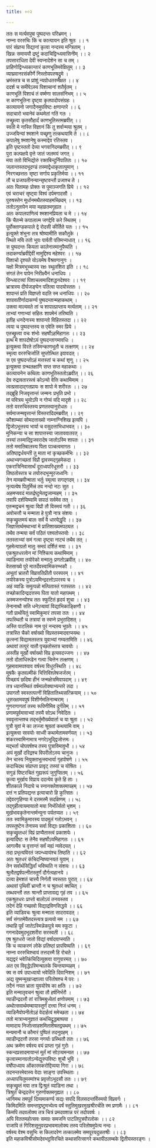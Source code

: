 ```yaml
---
title: ००२

---
```

ततः स मर्त्यवपुषा पुष्पदन्तः परिभ्रमन् ।  
नाम्ना वररुचिः किं च कात्यायन इति श्रुतः ।। १  
पारं संप्राप्य विद्यानां कृत्वा नन्दस्य मन्त्रिताम् ।  
खिन्नः समाययौ द्रष्टुं कदाचिद्विन्ध्यवासिनीम् ।। २  
तपसाराधिता देवी स्वप्नादेशेन सा च तम् ।  
प्राहिणोद्विन्ध्यकान्तारं काणभूतिमवेक्षितुम् ।। ३  
व्याघ्रवानरसंकीर्णे निस्तोयपरुषद्रुमे ।  
भ्रमंस्तत्र च स प्रांशुं न्यग्रोधतरुमैक्षत ।। ४  
ददर्श च समीपेऽस्य पिशाचानां शतैर्वृतम् ।  
काणभूतिं पिशाचं तं वर्ष्मणा सालसंनिभम् ।। ५  
स काणभूतिना दृष्ट्वा कृतपादोपसंग्रहः ।  
कात्यायनो जगादैनमुपविष्टः क्षणान्तरे ।। ६  
सदाचारो भवानेवं कथमेतां गतिं गतः ।  
तच्छ्रुत्वा कृतसौहार्दं काणभूतिस्तमब्रवीत् ।।  
स्वतो मे नास्ति विज्ञानं किं तु शर्वान्मया श्रुतम् ।  
उज्जयिन्यां श्मशाने यच्छृणु तत्कथयामि ते ।। ८  
कपालेषु श्मशानेषु कस्माद्देव रतिस्तव ।  
इति पृष्टस्ततो देव्या भगवानिदमब्रवीत् ।। ९  
पुरा कल्पक्षये वृत्ते जातं जलमयं जगत् ।  
मया ततो विभिद्योरुं रक्तबिन्दुर्निपातितः ।। १०  
जलान्तस्तदभूदण्डं तस्माद्वेधाकृतात्पुमान् ।  
निरगच्छत्ततः सृष्टा सर्गाय प्रकृतिर्मया ।। ११  
तौ च प्रजापतीनन्यान्सृष्टवन्तौ प्रजाश्च ते ।  
अतः पितामहः प्रोक्तः स पुमाञ्जगति प्रिये ।। १२  
एवं चराचरं सृष्ट्वा विश्वं दर्पमगादसौ ।  
पुरुषस्तेन मूर्धानमथैतस्याहमच्छिदम् ।। १३  
ततोऽनुतापेन मया महाव्रतमगृह्यत ।  
अतः कपालपाणित्वं श्मशानप्रियता च मे ।। १४  
किं चैतन्मे कपालात्म जगद्देवि करे स्थितम् ।  
पूर्वोक्ताण्डकपाले द्वे रोदसी कीर्तिते यतः ।। १५  
इत्युक्ते शंभुना तत्र श्रोष्यामीति सकौतुके ।  
स्थिते मयि ततो भूयः पार्वती पतिमभ्यधात् ।। १६  
स पुष्पदन्तः कियता कालेनास्मानुपैष्यति ।  
तदाकर्ण्याब्रवीद्देवीं मामुद्दिश्य महेश्वरः ।। १७  
पिशाचो दृश्यते योऽयमेष वैश्रवणानुगः ।  
यक्षो मित्रमभूच्चास्य रक्षः स्थूलशिरा इति ।। १८  
संगतं तेन पापेन निरीक्ष्यैनं धनाधिपः ।  
विन्ध्याटव्यां पिशाचत्वमादिशद्धनदेश्वरः ।। १९  
भ्रात्रास्य दीर्घजङ्घेन पतित्वा पादयोस्ततः ।  
शापान्तं प्रति विज्ञप्तो वदति स्म धनाधिपः ।। २०  
शापावतीर्णादाकर्ण्य पुष्पदन्तान्महाकथाम् ।  
उक्त्वा माल्यवते तां च शापात्प्राप्ताय मर्त्यताम् ।। २१  
ताभ्यां गणाभ्यां सहितः शापमेनं तरिष्यति ।  
इतीह धनदेनास्य शापान्तो विहितस्तदा ।। २२  
त्वया च पुष्पदन्तस्य स एवेति स्मर प्रिये ।  
एतच्छ्रुत्वा वचः शंभोः सहर्षोऽहमिहागतः ।। २३  
इत्थं मे शापदोषोऽयं पुष्पदन्तागमावधिः ।  
इत्युक्त्वा विरते तस्मिन्काणभूतौ च तत्क्षणम् ।। २४  
स्मृत्वा वररुचिर्जातिं सुप्तोत्थित इवावदत् ।  
स एव पुष्पदन्तोऽहं मत्तस्तां च कथां शृणु ।। २५  
इत्युक्त्वा ग्रन्थलक्षाणि सप्त सप्त महाकथाः ।  
कात्यायनेन कथिताः काणभूतिस्ततोऽब्रवीत् ।। २६  
देव रुद्रावतारस्त्वं कोऽन्यो वेत्ति कथामिमाम ।  
त्वत्प्रसादाद्गतप्रायः स शापो मे शरीरतः ।। २७  
तद्ब्रूहि निजवृत्तान्तं जन्मनः प्रभृति प्रभो ।  
मां पवित्रय भूयोऽपि न गोप्यं यदि मादृशे ।। २८  
ततो वररुचिस्तस्य प्रणतस्यानुरोधतः ।  
सर्वमाजन्मवृत्तान्तं विस्तरादिदमब्रवीत् ।। २९  
कौशाम्ब्यां सोमदत्ताख्यो नाम्नाग्निशिख इत्यपि ।  
द्विजोऽभूत्तस्य भार्या च वसुदत्ताभिधाभवत् ।। ३०  
मुनिकन्या च सा शापात्तस्या जाताववातरत् ।  
तस्यां तस्माद्द्विजवरादेष जातोऽस्मि शापतः ।। ३१  
ततो ममातिबालस्य पिता पञ्चत्वमागतः ।  
अतिष्ठद्वर्धयन्ती तु माता मां कृच्छकर्मभिः ।। ३२  
अथाभ्यगच्छतां विप्रौ द्वावस्मद्गृहमेकदा ।  
एकरात्रिनिवासार्थं दूराध्वपरिधूसरौ ।। ३३  
तिष्ठतोस्तत्र च तयोरुदभून्मुरजध्वनिः ।  
तेन मामब्रवीन्माता भर्तुः स्मृत्वा सगद्गदम् ।। ३४  
नृत्यत्येष पितुर्मित्त्रं तव नन्दो नटः सुत ।  
अहमप्यवदं मातर्द्रष्टुमेतद्व्रजाम्यहम् ।। ३५  
तवापि दर्शयिष्यामि सपाठं सर्वमेव तत् ।  
एतन्मद्वचनं श्रुत्वा विप्रौ तौ विस्मयं गतौ ।। ३६  
अवोचत्तौ च मन्माता हे पुत्रौ नात्र संशयः ।  
सकृच्छ्रुतमयं बालः सर्वं वै धारयेद्धृदि ।। ३७  
जिज्ञासार्थमथाभ्यां मे प्रातिशाख्यमपठ्यत ।  
तथैव तन्मया सर्वं पठितं पश्यतोस्तयोः ।। ३८  
ततस्ताभ्यां समं गत्वा दृष्ट्वा नाट्यं तथैव तत् ।  
गृहमेत्याग्रतो मातुः समग्रं दर्शितं मया ।। ३१  
एकश्रुतधरत्वेन मां निश्चित्य कथामिमाम् ।  
व्याडिनामा तयोरेको मन्मातुः प्रणतोऽब्रवीत् ।। ४०  
वेतसाख्ये पुरे मातर्देवस्वामिकरम्भकौ ।  
अभूतां भ्रातरौ विप्रावतिप्रीतौ परस्परम् ।। ४१  
तयोरेकस्य पुत्रोऽयमिन्द्रदत्तोऽपरस्य च ।  
अहं व्याडिः समुत्पन्नो मत्पितास्तं गतस्ततः ।। ४२  
तच्छोकादिन्द्रदत्तस्य पिता यातो महापथम् ।  
अस्मजनन्योश्च ततः स्फुटितं हृदयं शुचा ।। ४३  
तेनानाथौ सति धनेऽप्यावां विद्याभिकाङ्क्षिणौ ।  
गतौ प्रार्थयितुं स्वामिकुमारं तपसा ततः ।। ४४  
तपःस्थितौ च तत्रावां स स्वप्ने प्रभुरादिशत् ।  
अस्ति पाटलिकं नाम पुरं नन्दस्य भूपतेः ।। ४५  
तत्रास्ति चैको वर्षाख्यो विप्रस्तस्मादवाप्स्यथः ।  
कृत्स्नां विद्यामतस्तत्र युवाभ्यां गम्यतामिति ।। ४६  
अथावां तत्पुरं यातौ पृच्छतोस्तत्र चावयोः ।  
अस्तीह मूर्खो वर्षाख्यो विप्र इत्यवदज्जनः ।। ४७  
ततो दोलाधिरूढेन गत्वा चित्तेन तत्क्षणम् ।  
गृहमावामपश्याव वर्षस्य विधुरस्थिति ।। ४८  
मूषकैः कृतवल्मीकं भित्तिविश्लेषजर्जरम् ।  
विच्छायं छदिषा हीनं जन्मक्षेत्रमिवापदाम् ।। ४९  
तत्र ध्यानस्थितं वर्षमालोक्याभ्यन्तरे तदा ।  
उपागतौ स्वस्तत्पत्नीं विहितातिथ्यसत्क्रियाम् ।। ५०  
धूसरक्षामवपुषं विशीर्णमलिनाम्बराम् ।  
गुणरागागतां तस्य रूपिणीमिव दुर्गतिम् ।। ५१  
प्रणामपूर्वमावाभ्यां तस्यै सोऽथ निवेदितः ।  
स्ववृत्तान्तश्च तद्भर्तृमौर्ख्यवार्ता च या श्रुता ।। ५२  
पुत्रौ युवां मे का लज्जा श्रूयतां कथयामि वाम् ।  
इत्युक्त्वा सावयोः साध्वी कथामेतामवर्णयत् ।। ५३  
शंकरस्वामिनामात्र नगरेऽभूद्द्विजोत्तमः ।  
मद्भर्ता चोपवर्षश्च तस्य पुत्राविमावुभौ ।। ५४  
अयं मूर्खो दरिद्रश्च विपरीतोऽस्य चानुजः ।  
तेन चास्य नियुक्ताभूत्स्वभार्या गृहपोषणे ।। ५५  
कदाचिदथ संप्राप्ता प्रावृट् तस्यां च योषितः ।  
सगुडं पिष्टरचितं गुह्यरूपं जुगुप्सितम् ।। ५६  
कृत्वा मूर्खाय विप्राय ददत्येव कृते हि ताः ।  
शीतकाले निदाघे च स्नानक्लेशक्लमापहम् ।। ५७  
दत्तं न प्रतिपद्यन्त इत्याचारो हि कुत्सितः ।  
तद्देवरगृहिण्या मे दत्तमस्मै सदक्षिणम् ।। ५८  
तद्गृहीत्वायमायातो मया निर्भर्त्सितो भृशम् ।  
मूर्खभावकृतेनान्तर्मन्युना पर्यतप्यत ।। ५९  
ततः स्वामिकुमारस्य पादमूलं गतोऽभवन् ।  
तपस्तुष्टेन तेनास्य सर्वा विद्याः प्रकाशिताः ।। ६०  
सकृच्छ्रुतधरं विप्रं प्राप्यैतास्त्वं प्रकाशयेः ।  
इत्यादिष्टः स तेनैव सहर्षोऽयमिहागतः ।। ६१  
आगत्यैव च वृत्तान्तं सर्वं मह्यं न्यवेदयत् ।  
तदा प्रभृत्यविरतं जपन्ध्यायंश्च तिष्ठति ।। ६२  
अतः श्रुतधरं कंचिदन्विष्यानयतं युवाम् ।  
तेन सर्वार्थसिद्धिर्वां भविष्यति न संशयः ।। ६३  
श्रुत्वैतद्वर्षपत्नीतस्तूर्णं दौर्गत्यहानये ।  
दत्त्वा हेमशतं चास्यै निर्गतौ स्वस्ततः पुरात् ।। ६४  
अथावां पृथिवीं भ्रान्तौ न च श्रुतधरं क्वचित् ।  
लब्धवन्तौ ततः श्रान्तौ प्राप्तावद्य गृहं तव ।। ६५  
एकश्रुतधरः प्राप्तो बालोऽयं तनयस्तव ।  
तदेनं देहि गच्छावो विद्याद्रविणसिद्धये ।। ६६  
इति व्याडिवचः श्रुत्वा मन्माता सादरावदत् ।  
सर्वं संगतमेवैतदस्त्यत्र प्रत्ययो मम ।। ६७  
तथाहि पूर्वं जातेऽस्मिन्नेकपुत्रे मम स्फुटा ।  
गगनादेवमुदभूदशरीरा सरस्वती ।। ६८  
एष श्रुतधरो जातो विद्यां वर्षादवाप्स्यति ।  
किं च व्याकरणं लोके प्रतिष्ठां प्रापयिष्यति ।। ६९  
नाम्ना वररुचिश्चायं तत्तदस्मै हि रोचते ।  
यद्यद्वरं भवेत्किंचिदित्युक्त्वा वागुपारमत् ।। ७०  
अत एव विवृद्धेऽस्मिन्बालके चिन्तयाम्यहम् ।  
क्व स वर्ष उपाध्यायो भवेदिति दिवानिशम् ।। ७१  
अद्य युष्मन्मुखाज्ज्ञात्वा परितोषश्च मे परः ।  
तदैनं नयत भ्राता युवयोरेष का क्षतिः ।। ७२  
इति मन्मातृवचनं श्रुत्वा तौ हर्षनिर्भरौ ।  
व्याडीन्द्रदत्तौ तां रात्रिमबुध्येतां क्षणोपमाम् ।। ७३  
अथोत्सवार्थमम्बायास्तूर्णं दत्त्वा निजं धनम् ।  
व्याडिनैवोपनीतोऽहं वेदार्हत्वं ममेच्छता ।। ७४  
ततो मात्राभ्यनुज्ञातं कथंचिद्रुद्धबाष्पया ।  
मामादाय निजोत्साहशमिताशेषतद्व्यथम् ।। ७५  
मन्यमानौ च कौमारं पुष्पितं तदनुग्रहम् ।  
व्याडीन्द्रदत्तौ तरसा नगर्याः प्रस्थितौ ततः ।। ७६  
अथ क्रमेण वर्षस्य वयं प्राप्ता गृहं गुरोः ।  
स्कन्दप्रसादमायान्तं मूर्तं मां सोऽप्यमन्यत ।। ७७  
कृत्वास्मानग्रतोऽन्येद्युरुपविष्टः शुचौ भुवि ।  
वर्षोपाध्याय ओंकारमकरोद्दिव्यया गिरा ।। ७८  
तदनन्तरमेवास्य वेदाः साङ्गा उपस्थिताः ।  
अध्यापयितुमस्मांश्च प्रवृत्तोऽभूदसौ ततः ।। ७९  
सकृच्छ्रुतं मया तत्र द्विःश्रुतं व्याडिना तथा ।  
त्रिश्रुतं चेन्द्रदत्तेन गुरुणोक्तमगृह्यत ।। ८०  
ध्वनिमथ तमपूर्वं दिव्यमाकर्ण्य सद्यः सपदि विलसदन्तर्विस्मयो विप्रवर्गः ।  
किमिदमिति समन्ताद्द्रष्टुमभ्येत्य वर्षं स्तुतिमुखरमुखश्रीरर्चति स्म प्रणामैः ।। ८१  
किमपि तदवलोक्य तत्र चित्रं प्रमदवशान्न परं तदोपवर्षः ।  
अपि विततमहोत्सवः समग्रः समजनि पाटलिपुत्रपौरलोकः ।। ८२  
राजापि तं गिरिशसूनुवरप्रभावमालोक्य तस्य परितोषमुपेत्य नन्दः ।  
वर्षस्य वेश्म वसुभिः स किलादरेण तत्कालमेव समपूरयदुन्नतश्रीः ।। ८३  
इति महाकविश्रीसोमदेवभट्टविरचिते कथासरित्सागरे कथापीठलम्बके द्वितीयस्तरङ्गः ।